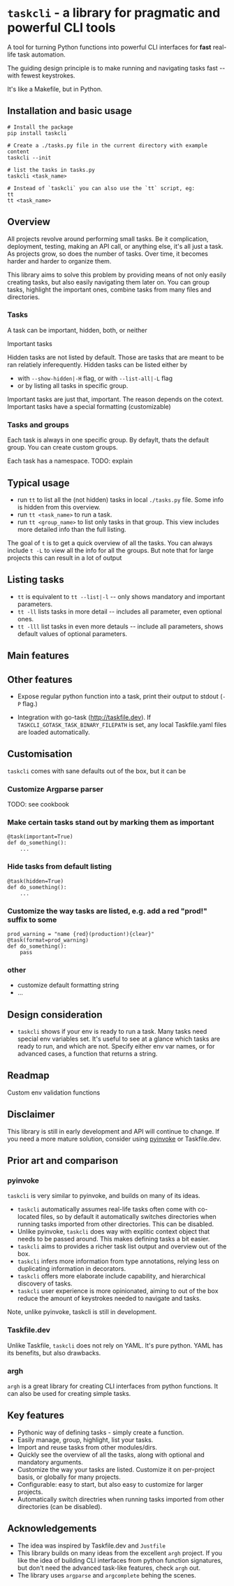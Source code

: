 # `taskcli` - a library for pragmatic and powerful CLI tools

A tool for turning Python functions into powerful CLI interfaces for **fast** real-life task automation.

The guiding design principle is to make running and navigating tasks fast -- with fewest keystrokes.

It's like a Makefile, but in Python.

## Installation and basic usage
```
# Install the package
pip install taskcli

# Create a ./tasks.py file in the current directory with example content
taskcli --init

# list the tasks in tasks.py
taskcli <task_name>

# Instead of `taskcli` you can also use the `tt` script, eg:
tt
tt <task_name>
```

## Overview
All projects revolve around performing small tasks.
Be it complication, deployment, testing, making an API call, or anything else, it's all just a task.
As projects grow, so does the number of tasks.
Over time, it becomes harder and harder to organize them.

This library aims to solve this problem by providing means of not only easily creating tasks,
but also easily navigating them later on.
You can group tasks, highlight the important ones, combine tasks from many files and directories.




### Tasks
A task can be important, hidden, both, or neither

Important tasks

Hidden tasks are not listed by default. Those are tasks that are meant to be ran relatiely inferequently.
Hidden tasks can be listed either by
- with `--show-hidden|-H` flag, or with `--list-all|-L` flag
- or by listing all tasks in specific group.

Important tasks are just that, important.
The reason depends on the cotext.
Important tasks have a special formatting (customizable)

### Tasks and groups
Each task is always in one specific group.
By defaylt, thats the default group.
You can create custom groups.

Each task has a namespace.
TODO: explain

## Typical usage
- run `tt` to list all the (not hidden) tasks in local `./tasks.py` file. Some info is hidden from this overview.
- run `tt <task_name>` to run a task.
- run `tt <group_name>` to list only tasks in that group. This view includes more detailed info than the full listing.

The goal of `t` is to get a quick overview of all the tasks.
You can always include `t -L` to view all the info for all the groups. But note that for large projects
this can result in a lot of output

## Listing tasks
- `tt` is equivalent to `tt --list|-l` -- only shows mandatory and important parameters.
- `tt -ll` lists tasks in more detail  -- includes all parameter, even optional ones.
- `tt -lll` list tasks in even more detauls -- include all parameters, shows default values of optional parameters.




## Main features


## Other features
- Expose regular python function into a task, print their output to stdout  (`-P` flag.)

- Integration with go-task (http://taskfile.dev).  If `TASKCLI_GOTASK_TASK_BINARY_FILEPATH` is set, any local Taskfile.yaml files are loaded automatically.

## Customisation
`taskcli` comes with sane defaults out of the box, but it can be

### Customize Argparse parser
TODO: see cookbook


### Make certain tasks stand out by marking them as important
```
@task(important=True)
def do_something():
    ...
```

### Hide tasks from default listing
```
@task(hidden=True)
def do_something():
    ...
```

### Customize the way tasks are listed, e.g. add a red "prod!" suffix to some
```
prod_warning = "name {red}(production!){clear}"
@task(format=prod_warning)
def do_something():
    pass
```

### other
- customize default formatting string
- ...

## Design consideration
- `taskcli` shows if your env is ready to run a task. Many tasks need special env variables set.
   It's useful to see at a glance which tasks are ready to run, and which are not.
   Specify either env var names, or  for advanced cases, a function that returns a string.

## Readmap
Custom env validation functions


## Disclaimer
This library is still in early development and API will continue to change.
If you need a more mature solution, consider using [pyinvoke](https://www.pyinvoke.org/) or Taskfile.dev.

## Prior art and comparison
### pyinvoke
`taskcli` is very similar to pyinvoke, and builds on many of its ideas.

- `taskcli` automatically assumes real-life tasks often come with co-located files, so by default it automatically switches directories
    when running tasks imported from other directories. This can be disabled.
- Unlike pyinvoke, `taskcli` does way with explitic context object that needs to be passed around. This makes defining tasks a bit easier.
- `taskcli` aims to provides a richer task list output and overview out of the box.
- `taskcli` infers more information from type annotations, relying less on duplicating information in decorators.
- `taskcli` offers more elaborate include capability, and hierarchical discovery of tasks.
- `taskcli` user experience is more opinionated, aiming to out of the box reduce the amount of keystrokes needed to navigate and tasks.

Note, unlike pyinvoke, taskcli is still in development.

### Taskfile.dev
Unlike Taskfile, `taskcli` does not rely on YAML. It's pure python.
YAML has its benefits, but also drawbacks.

### argh
`argh` is a great library for creating CLI interfaces from python functions.
It can also be used for creating simple tasks.

## Key features
- Pythonic way of defining tasks - simply create a function.
- Easily manage, group, highlight, list your tasks.
- Import and reuse tasks from other modules/dirs.
- Quickly see the overview of all the tasks, along with optional and mandatory arguments.
- Customize the way your tasks are listed. Customize it on per-project basis, or globally for many projects.
- Configurable: easy to start, but also easy to customize for larger projects.
- Automatically switch directries when running tasks imported from other directories (can be disabled).

## Acknowledgements
- The idea was inspired by Taskfile.dev and `Justfile`
- This library builds on many ideas from the excellent `argh` project. If you like the idea of building CLI interfaces from python function signatures, but don't need the advanced task-like features, check `argh` out.
- The library uses `argparse` and `argcomplete` behing the scenes.

